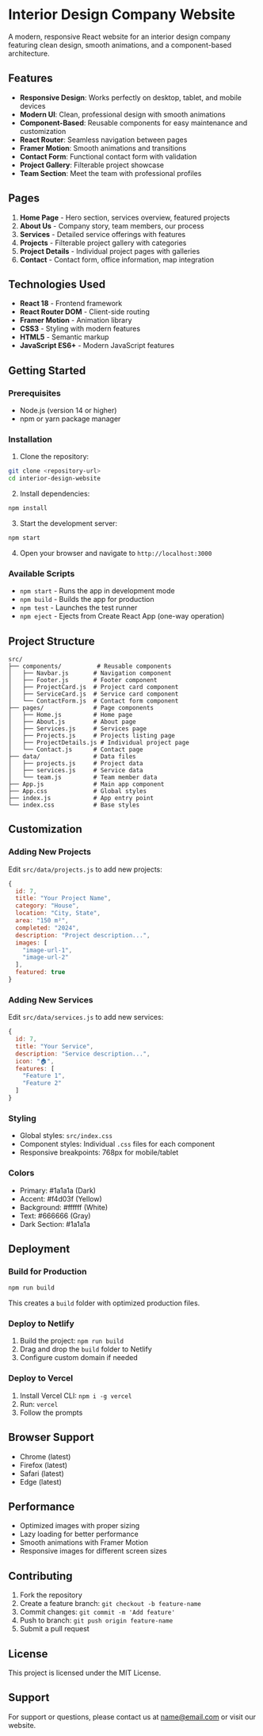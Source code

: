 # Interior Design Company Website

A modern, responsive React website for an interior design company featuring clean design, smooth animations, and a component-based architecture.

## Features

- **Responsive Design**: Works perfectly on desktop, tablet, and mobile devices
- **Modern UI**: Clean, professional design with smooth animations
- **Component-Based**: Reusable components for easy maintenance and customization
- **React Router**: Seamless navigation between pages
- **Framer Motion**: Smooth animations and transitions
- **Contact Form**: Functional contact form with validation
- **Project Gallery**: Filterable project showcase
- **Team Section**: Meet the team with professional profiles

## Pages

1. **Home Page** - Hero section, services overview, featured projects
2. **About Us** - Company story, team members, our process
3. **Services** - Detailed service offerings with features
4. **Projects** - Filterable project gallery with categories
5. **Project Details** - Individual project pages with galleries
6. **Contact** - Contact form, office information, map integration

## Technologies Used

- **React 18** - Frontend framework
- **React Router DOM** - Client-side routing
- **Framer Motion** - Animation library
- **CSS3** - Styling with modern features
- **HTML5** - Semantic markup
- **JavaScript ES6+** - Modern JavaScript features

## Getting Started

### Prerequisites

- Node.js (version 14 or higher)
- npm or yarn package manager

### Installation

1. Clone the repository:
```bash
git clone <repository-url>
cd interior-design-website
```

2. Install dependencies:
```bash
npm install
```

3. Start the development server:
```bash
npm start
```

4. Open your browser and navigate to `http://localhost:3000`

### Available Scripts

- `npm start` - Runs the app in development mode
- `npm build` - Builds the app for production
- `npm test` - Launches the test runner
- `npm eject` - Ejects from Create React App (one-way operation)

## Project Structure

```
src/
├── components/          # Reusable components
│   ├── Navbar.js       # Navigation component
│   ├── Footer.js       # Footer component
│   ├── ProjectCard.js  # Project card component
│   ├── ServiceCard.js  # Service card component
│   └── ContactForm.js  # Contact form component
├── pages/              # Page components
│   ├── Home.js         # Home page
│   ├── About.js        # About page
│   ├── Services.js     # Services page
│   ├── Projects.js     # Projects listing page
│   ├── ProjectDetails.js # Individual project page
│   └── Contact.js      # Contact page
├── data/               # Data files
│   ├── projects.js     # Project data
│   ├── services.js     # Service data
│   └── team.js         # Team member data
├── App.js              # Main app component
├── App.css             # Global styles
├── index.js            # App entry point
└── index.css           # Base styles
```

## Customization

### Adding New Projects

Edit `src/data/projects.js` to add new projects:

```javascript
{
  id: 7,
  title: "Your Project Name",
  category: "House",
  location: "City, State",
  area: "150 m²",
  completed: "2024",
  description: "Project description...",
  images: [
    "image-url-1",
    "image-url-2"
  ],
  featured: true
}
```

### Adding New Services

Edit `src/data/services.js` to add new services:

```javascript
{
  id: 7,
  title: "Your Service",
  description: "Service description...",
  icon: "🏠",
  features: [
    "Feature 1",
    "Feature 2"
  ]
}
```

### Styling

- Global styles: `src/index.css`
- Component styles: Individual `.css` files for each component
- Responsive breakpoints: 768px for mobile/tablet

### Colors

- Primary: #1a1a1a (Dark)
- Accent: #f4d03f (Yellow)
- Background: #ffffff (White)
- Text: #666666 (Gray)
- Dark Section: #1a1a1a

## Deployment

### Build for Production

```bash
npm run build
```

This creates a `build` folder with optimized production files.

### Deploy to Netlify

1. Build the project: `npm run build`
2. Drag and drop the `build` folder to Netlify
3. Configure custom domain if needed

### Deploy to Vercel

1. Install Vercel CLI: `npm i -g vercel`
2. Run: `vercel`
3. Follow the prompts

## Browser Support

- Chrome (latest)
- Firefox (latest)
- Safari (latest)
- Edge (latest)

## Performance

- Optimized images with proper sizing
- Lazy loading for better performance
- Smooth animations with Framer Motion
- Responsive images for different screen sizes

## Contributing

1. Fork the repository
2. Create a feature branch: `git checkout -b feature-name`
3. Commit changes: `git commit -m 'Add feature'`
4. Push to branch: `git push origin feature-name`
5. Submit a pull request

## License

This project is licensed under the MIT License.

## Support

For support or questions, please contact us at name@email.com or visit our website.
